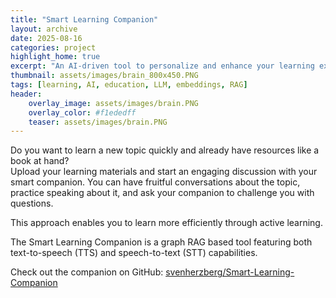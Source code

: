 ```yaml
---
title: "Smart Learning Companion"
layout: archive
date: 2025-08-16
categories: project
highlight_home: true
excerpt: "An AI-driven tool to personalize and enhance your learning experience"
thumbnail: assets/images/brain_800x450.PNG
tags: [learning, AI, education, LLM, embeddings, RAG]
header:
    overlay_image: assets/images/brain.PNG
    overlay_color: #f1ededff
    teaser: assets/images/brain.PNG
---
```

     

Do you want to learn a new topic quickly and already have resources like a book at hand?  
Upload your learning materials and start an engaging discussion with your smart companion. You can have fruitful conversations about the topic, practice speaking about it, and ask your companion to challenge you with questions.

This approach enables you to learn more efficiently through active learning.

The Smart Learning Companion is a graph RAG based tool featuring both text-to-speech (TTS) and speech-to-text (STT) capabilities.  


<i class="fab fa-github"></i> Check out the companion on GitHub: [svenherzberg/Smart-Learning-Companion](https://github.com/svenherzberg/Smart-Learning-Companion)

